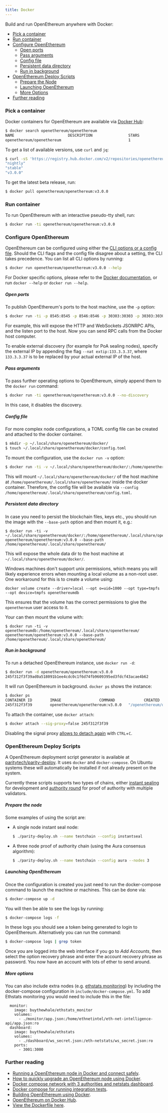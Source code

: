```yaml
---
title: Docker
---
```


Build and run OpenEthereum anywhere with Docker:

- [Pick a container](#pick-a-container)
- [Run container](#run-container)
- [Configure OpenEthereum](#configure-openethereum)
    - [Open ports](#open-ports)
    - [Pass arguments](#pass-arguments)
    - [Config file](#config-file)
    - [Persistent data directory](#persistent-data-directory)
    - [Run in background](#run-in-background)
- [OpenEthereum Deploy Scripts](#openethereum-deploy-scripts)
    - [Prepare the Node](#prepare-the-node)
    - [Launching OpenEthereum](#launching-openethereum)
    - [More Options](#more-options)
- [Further reading](#further-reading)


### Pick a container

Docker containers for OpenEthereum are available via [Docker Hub](https://hub.docker.com/r/openethereum/openethereum/):

```bash
$ docker search openethereum/openethereum
NAME                        DESCRIPTION                STARS               OFFICIAL            AUTOMATED
openethereum/openethereum                              1
```

To get a list of available versions, use `curl` and `jq`:

```bash
$ curl -sS 'https://registry.hub.docker.com/v2/repositories/openethereum/openethereum/tags/'  | jq '."results"[]["name"]' | sort
"nightly"
"stable"
"v3.0.0"
```

To get the latest beta release, run:

```bash
$ docker pull openethereum/openethereum:v3.0.0
```

### Run container

To run OpenEthereum with an interactive pseudo-tty shell, run:

```bash
$ docker run -ti openethereum/openethereum:v3.0.0
```

### Configure OpenEthereum

OpenEthereum can be configured using either the [CLI options or a config file](Configuring-OpenEthereum). Should the CLI flags and the config file disagree about a setting, the CLI takes precedence. You can list all CLI options by running:

```bash
$ docker run openethereum/openethereum:v3.0.0 --help
```

For Docker specific options, please refer to the [Docker documentation](https://docs.docker.com/engine/), or run `docker --help` or `docker run --help`.

##### Open ports

To publish OpenEthereum's ports to the host machine, use the `-p` option:

```bash
$ docker run -ti -p 8545:8545 -p 8546:8546 -p 30303:30303 -p 30303:30303/udp openethereum/openethereum:v3.0.0 --jsonrpc-interface all
```

For example, this will expose the HTTP and WebSockets JSONRPC APIs, and the listen port to the host. Now you can send RPC calls from the Docker host computer.

To enable external discovery (for example for PoA sealing nodes), specify the external IP by appending the flag `--nat extip:133.3.3.37`, where `133.3.3.37` is to be replaced by your actual external IP of the host.

##### Pass arguments

To pass further operating options to OpenEthereum, simply append them to the `docker run` command:

```bash
$ docker run -ti openethereum/openethereum:v3.0.0 --no-discovery
```

In this case, it disables the discovery.

##### Config file

For more complex node configurations, a TOML config file can be created and attached to the docker container.

```bash
$ mkdir -p ~/.local/share/openethereum/docker/
$ touch ~/.local/share/openethereum/docker/config.toml
```

To mount the configuration, use the `docker run -v` option:

```bash
$ docker run -ti -v ~/.local/share/openethereum/docker/:/home/openethereum/.local/share/openethereum/ openethereum/openethereum:v3.0.0 --config /home/parity/.local/share/openethereum/config.toml
```

This will mount `~/.local/share/openethereum/docker/` of the host machine at `/home/openethereum/.local/share/openethereum/` inside the docker container. Therefore, the config file will be available via `--config /home/openethereum/.local/share/openethereum/config.toml`.

##### Persistent data directory

In case you need to persist the blockchain files, keys etc., you should run the image with the `--base-path` option and then mount it, e.g.:

```
$ docker run -ti -v ~/.local/share/openethereum/docker/:/home/openethereum/.local/share/openethereum/ openethereum/openethereum:v3.0.0 --base-path /home/openethereum/.local/share/openethereum/
```

This will expose the whole data dir to the host machine at `~/.local/share/openethereum/docker/`.

Windows machines don't support unix permissions, which means you will likely experience errors when mounting a local volume as a non-root user. One workaround for this is to create a volume using:

```
docker volume create --driver=local --opt o=uid=1000 --opt type=tmpfs --opt device=tmpfs openethereumdb
```
This ensures that the volume has the correct permissions to give the `openethereum` user access to it.

Your can then mount the volume with:

```
$ docker run -ti -v openethereumdb:/home/openethereum/.local/share/openethereum/ openethereum/openethereum:v3.0.0 --base-path /home/openethereum/.local/share/openethereum/
```

##### Run in background

To run a detached OpenEthereum instance, use `docker run -d`:

```bash
$ docker run -d openethereum/openethereum:v3.0.0
245f312f3f39ad0a518091b1ee4cdc0c1f6d74fb9609395ed3fdcf43acae4b62
```

It will run OpenEthereum in background. `docker ps` shows the instance:

```bash
$ docker ps
CONTAINER ID        IMAGE                 COMMAND             CREATED             STATUS              PORTS                          NAMES
245f312f3f39        openethereum/openethereum:v3.0.0   "/openethereum/openethereum"    7 seconds ago       Up 6 seconds        8080/tcp, 8180/tcp, 8545/tcp   epic_pike
```

To attach the container, use `docker attach`:

```bash
$ docker attach --sig-proxy=false 245f312f3f39
```

Disabling the signal proxy [allows to detach again](http://stackoverflow.com/a/22894096) with `CTRL`+`C`.

### OpenEthereum Deploy Scripts

A OpenEthereum deployment script generator is available at [paritytech/parity-deploy](https://github.com/paritytech/parity-deploy). It uses `docker` and `docker-compose`. On Ubuntu systems these will automatically be installed if not already present on the system.

Currently these scripts supports two types of chains, either [instant sealing](https://wiki.parity.io/Pluggable-Consensus#instant-seal) for development and [authority round](https://wiki.parity.io/Pluggable-Consensus#aura) for proof of authority with multiple validators.

##### Prepare the node

Some examples of using the script are:

- A single node instant seal node:

  ```bash
  $ ./parity-deploy.sh --name testchain --config instantseal
  ```

- A three node proof of authority chain (using the Aura consensus algorithm):

  ```bash
  $ ./parity-deploy.sh --name testchain --config aura --nodes 3
  ```

##### Launching OpenEthereum

Once the configuration is created you just need to run the docker-compose command to launch the machine or machines. This can be done via:

```bash
$ docker-compose up -d
```

You will then be able to see the logs by running:

```bash
$ docker-compose logs -f
```

In these logs you should see a token being generated to login to OpenEthereum. Alternatively you can run the command:

```bash
$ docker-compose logs | grep token
```

Once you are logged into the web interface if you go to _Add Accounts_, then select the option recovery phrase and enter the account recovery phrase as password. You now have an account with lots of ether to send around.

##### More options

You can also include extra nodes (e.g. [ethstats monitoring](https://github.com/cubedro/eth-net-intelligence-api)) by including the docker-compose configuration in `include/docker-compose.yml`. To add Ethstats monitoring you would need to include this in the file:

```
  monitor:
    image: buythewhale/ethstats_monitor
    volumes:
      - ./monitor/app.json:/home/ethnetintel/eth-net-intelligence-api/app.json:ro
  dashboard:
    image: buythewhale/ethstats
    volumes:
      - ./dashboard/ws_secret.json:/eth-netstats/ws_secret.json:ro
    ports:
      - 3001:3000
```

### Further reading

- [Running a OpenEthereum node in Docker and connect safely](https://medium.com/@preitsma/setting-up-a-parity-ethereum-node-in-docker-and-connect-safely-f881faa17686).
- [How to quickly upgrade an OpenEthereum node using Docker](https://medium.com/decentralized-capital/how-to-quickly-upgrade-an-ethereum-parity-node-using-docker-e170fa2a2045).
- [Docker compose network with 3 authorities and netstats dashboard](https://github.com/dstarcev/parity-poa-playground).
- [Docker compose for running integration tests](https://github.com/illya13/parity-poa).
- [Building OpenEthereum using Docker](Setup#Building-using-Docker).
- [OpenEthereum on Docker Hub](https://hub.docker.com/r/openethereum/openethereum/).
- [View the Dockerfile here](https://github.com/openethereum/openethereum/blob/master/docker/ubuntu/Dockerfile).
